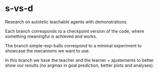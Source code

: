 # s-vs-d
Research on autotelic teachable agents with demonstrations.

Each branch corresponds to a checkpoint version of the code, where something meaningful is achieved and works.

The branch simple-exp-balls correspond to a minimal experiment to showcase the mecanisms we want to use.

In this branch we have the teacher and the learner + ajustements to better show our results (no argmax in goal prediction, better plots and analyses).
